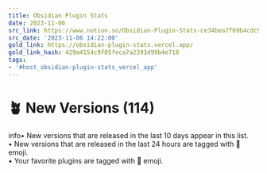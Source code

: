 ```yaml
---
title: Obsidian Plugin Stats
date: 2023-11-06
src_link: https://www.notion.so/Obsidian-Plugin-Stats-ce34bea7f69b4cdc95ac365fc542b8cd
src_date: '2023-11-06 14:22:00'
gold_link: https://obsidian-plugin-stats.vercel.app/
gold_link_hash: 429a4154c9f05feca7a2393d99b4e718
tags:
- '#host_obsidian-plugin-stats_vercel_app'
---
```


🪴 New Versions (114)
====================

info• New versions that are released in the last 10 days appear in this list.  
• New versions that are released in the last 24 hours are tagged with 🥳 emoji.  
• Your favorite plugins are tagged with 🤩 emoji.